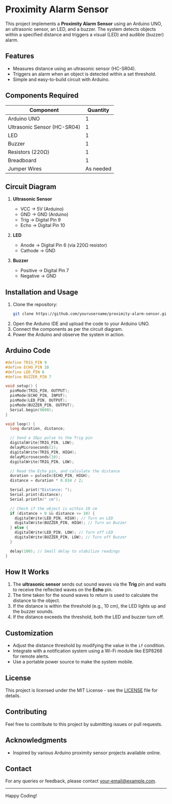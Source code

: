 # Proximity Alarm Sensor

This project implements a **Proximity Alarm Sensor** using an Arduino UNO, an ultrasonic sensor, an LED, and a buzzer. The system detects objects within a specified distance and triggers a visual (LED) and audible (buzzer) alarm.

## Features
- Measures distance using an ultrasonic sensor (HC-SR04).
- Triggers an alarm when an object is detected within a set threshold.
- Simple and easy-to-build circuit with Arduino.

## Components Required

| Component        | Quantity |
|------------------|----------|
| Arduino UNO      | 1        |
| Ultrasonic Sensor (HC-SR04) | 1 |
| LED              | 1        |
| Buzzer           | 1        |
| Resistors (220Ω) | 1        |
| Breadboard       | 1        |
| Jumper Wires     | As needed |

## Circuit Diagram

1. **Ultrasonic Sensor**
   - VCC → 5V (Arduino)
   - GND → GND (Arduino)
   - Trig → Digital Pin 9
   - Echo → Digital Pin 10

2. **LED**
   - Anode → Digital Pin 6 (via 220Ω resistor)
   - Cathode → GND

3. **Buzzer**
   - Positive → Digital Pin 7
   - Negative → GND

## Installation and Usage

1. Clone the repository:
   ```bash
   git clone https://github.com/yourusername/proximity-alarm-sensor.git
   ```
2. Open the Arduino IDE and upload the code to your Arduino UNO.
3. Connect the components as per the circuit diagram.
4. Power the Arduino and observe the system in action.

## Arduino Code

```cpp
#define TRIG_PIN 9
#define ECHO_PIN 10
#define LED_PIN 6
#define BUZZER_PIN 7

void setup() {
  pinMode(TRIG_PIN, OUTPUT);
  pinMode(ECHO_PIN, INPUT);
  pinMode(LED_PIN, OUTPUT);
  pinMode(BUZZER_PIN, OUTPUT);
  Serial.begin(9600);
}

void loop() {
  long duration, distance;

  // Send a 10µs pulse to the Trig pin
  digitalWrite(TRIG_PIN, LOW);
  delayMicroseconds(2);
  digitalWrite(TRIG_PIN, HIGH);
  delayMicroseconds(10);
  digitalWrite(TRIG_PIN, LOW);

  // Read the Echo pin, and calculate the distance
  duration = pulseIn(ECHO_PIN, HIGH);
  distance = duration * 0.034 / 2;

  Serial.print("Distance: ");
  Serial.print(distance);
  Serial.println(" cm");

  // Check if the object is within 10 cm
  if (distance > 0 && distance <= 10) {
    digitalWrite(LED_PIN, HIGH); // Turn on LED
    digitalWrite(BUZZER_PIN, HIGH); // Turn on Buzzer
  } else {
    digitalWrite(LED_PIN, LOW); // Turn off LED
    digitalWrite(BUZZER_PIN, LOW); // Turn off Buzzer
  }

  delay(100); // Small delay to stabilize readings
}
```

## How It Works

1. The **ultrasonic sensor** sends out sound waves via the **Trig** pin and waits to receive the reflected waves on the **Echo** pin.
2. The time taken for the sound waves to return is used to calculate the distance to the object.
3. If the distance is within the threshold (e.g., 10 cm), the LED lights up and the buzzer sounds.
4. If the distance exceeds the threshold, both the LED and buzzer turn off.

## Customization

- Adjust the distance threshold by modifying the value in the `if` condition.
- Integrate with a notification system using a Wi-Fi module like ESP8266 for remote alerts.
- Use a portable power source to make the system mobile.

## License
This project is licensed under the MIT License - see the [LICENSE](LICENSE) file for details.

## Contributing
Feel free to contribute to this project by submitting issues or pull requests.

## Acknowledgments
- Inspired by various Arduino proximity sensor projects available online.

## Contact
For any queries or feedback, please contact [your-email@example.com](mailto:your-email@example.com).

---
Happy Coding!

